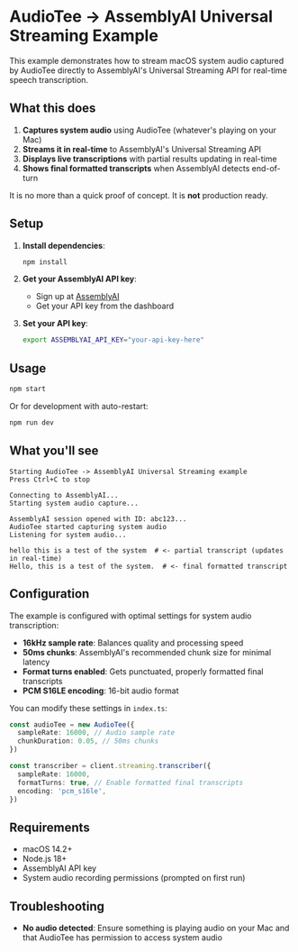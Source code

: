 # AudioTee → AssemblyAI Universal Streaming Example

This example demonstrates how to stream macOS system audio captured by AudioTee directly to AssemblyAI's Universal Streaming API for real-time speech transcription.

## What this does

1. **Captures system audio** using AudioTee (whatever's playing on your Mac)
2. **Streams it in real-time** to AssemblyAI's Universal Streaming API
3. **Displays live transcriptions** with partial results updating in real-time
4. **Shows final formatted transcripts** when AssemblyAI detects end-of-turn

It is no more than a quick proof of concept. It is **not** production ready.

## Setup

1. **Install dependencies**:

   ```bash
   npm install
   ```

2. **Get your AssemblyAI API key**:

   - Sign up at [AssemblyAI](https://www.assemblyai.com/)
   - Get your API key from the dashboard

3. **Set your API key**:

   ```bash
   export ASSEMBLYAI_API_KEY="your-api-key-here"
   ```

## Usage

```bash
npm start
```

Or for development with auto-restart:

```bash
npm run dev
```

## What you'll see

```
Starting AudioTee -> AssemblyAI Universal Streaming example
Press Ctrl+C to stop

Connecting to AssemblyAI...
Starting system audio capture...

AssemblyAI session opened with ID: abc123...
AudioTee started capturing system audio
Listening for system audio...

hello this is a test of the system  # <- partial transcript (updates in real-time)
Hello, this is a test of the system.  # <- final formatted transcript
```

## Configuration

The example is configured with optimal settings for system audio transcription:

- **16kHz sample rate**: Balances quality and processing speed
- **50ms chunks**: AssemblyAI's recommended chunk size for minimal latency
- **Format turns enabled**: Gets punctuated, properly formatted final transcripts
- **PCM S16LE encoding**: 16-bit audio format

You can modify these settings in `index.ts`:

```typescript
const audioTee = new AudioTee({
  sampleRate: 16000, // Audio sample rate
  chunkDuration: 0.05, // 50ms chunks
})

const transcriber = client.streaming.transcriber({
  sampleRate: 16000,
  formatTurns: true, // Enable formatted final transcripts
  encoding: 'pcm_s16le',
})
```

## Requirements

- macOS 14.2+
- Node.js 18+
- AssemblyAI API key
- System audio recording permissions (prompted on first run)

## Troubleshooting

- **No audio detected**: Ensure something is playing audio on your Mac and that AudioTee has permission to access system audio
